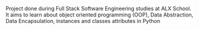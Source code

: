 Project done during Full Stack Software Engineering studies at ALX School. It aims to learn about object oriented programming (OOP), Data Abstraction, Data Encapsulation, instances and classes attributes in Python
